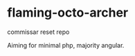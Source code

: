 flaming-octo-archer
===================

commissar reset repo

Aiming for minimal php, majority angular.